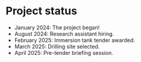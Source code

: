 # Project status

- January 2024: The project began!
- August 2024: Research assistant hiring.
- February 2025: Immersion tank tender awarded.
- March 2025: Drilling site selected.
- April 2025: Pre-tender briefing session.

